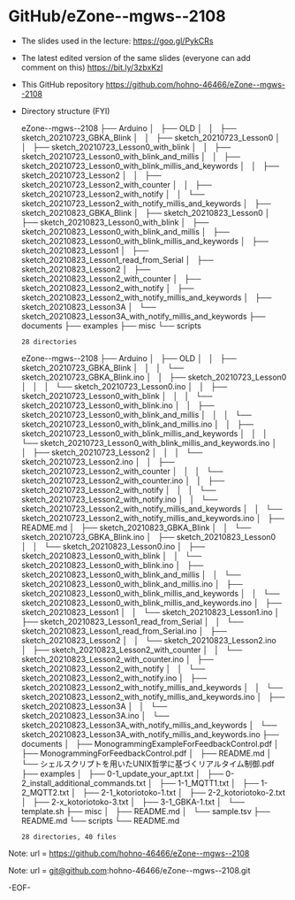 # GitHub/eZone--mgws--2108


* The slides used in the lecture:
  https://goo.gl/PykCRs

* The latest edited version of the same slides (everyone can add comment on this)
  https://bit.ly/3zbxKzI

* This GitHub repository
  https://github.com/hohno-46466/eZone--mgws--2108

* Directory structure (FYI)


     eZone--mgws--2108
      ├── Arduino
      │   ├── OLD
      │   │   ├── sketch_20210723_GBKA_Blink
      │   │   ├── sketch_20210723_Lesson0
      │   │   ├── sketch_20210723_Lesson0_with_blink
      │   │   ├── sketch_20210723_Lesson0_with_blink_and_millis
      │   │   ├── sketch_20210723_Lesson0_with_blink_millis_and_keywords
      │   │   ├── sketch_20210723_Lesson2
      │   │   ├── sketch_20210723_Lesson2_with_counter
      │   │   ├── sketch_20210723_Lesson2_with_notify
      │   │   └── sketch_20210723_Lesson2_with_notify_millis_and_keywords
      │   ├── sketch_20210823_GBKA_Blink
      │   ├── sketch_20210823_Lesson0
      │   ├── sketch_20210823_Lesson0_with_blink
      │   ├── sketch_20210823_Lesson0_with_blink_and_millis
      │   ├── sketch_20210823_Lesson0_with_blink_millis_and_keywords
      │   ├── sketch_20210823_Lesson1
      │   ├── sketch_20210823_Lesson1_read_from_Serial
      │   ├── sketch_20210823_Lesson2
      │   ├── sketch_20210823_Lesson2_with_counter
      │   ├── sketch_20210823_Lesson2_with_notify
      │   ├── sketch_20210823_Lesson2_with_notify_millis_and_keywords
      │   ├── sketch_20210823_Lesson3A
      │   └── sketch_20210823_Lesson3A_with_notify_millis_and_keywords
      ├── documents
      ├── examples
      ├── misc
      └── scripts
      
      28 directories

     eZone--mgws--2108
      ├── Arduino
      │   ├── OLD
      │   │   ├── sketch_20210723_GBKA_Blink
      │   │   │   └── sketch_20210723_GBKA_Blink.ino
      │   │   ├── sketch_20210723_Lesson0
      │   │   │   └── sketch_20210723_Lesson0.ino
      │   │   ├── sketch_20210723_Lesson0_with_blink
      │   │   │   └── sketch_20210723_Lesson0_with_blink.ino
      │   │   ├── sketch_20210723_Lesson0_with_blink_and_millis
      │   │   │   └── sketch_20210723_Lesson0_with_blink_and_millis.ino
      │   │   ├── sketch_20210723_Lesson0_with_blink_millis_and_keywords
      │   │   │   └── sketch_20210723_Lesson0_with_blink_millis_and_keywords.ino
      │   │   ├── sketch_20210723_Lesson2
      │   │   │   └── sketch_20210723_Lesson2.ino
      │   │   ├── sketch_20210723_Lesson2_with_counter
      │   │   │   └── sketch_20210723_Lesson2_with_counter.ino
      │   │   ├── sketch_20210723_Lesson2_with_notify
      │   │   │   └── sketch_20210723_Lesson2_with_notify.ino
      │   │   └── sketch_20210723_Lesson2_with_notify_millis_and_keywords
      │   │       └── sketch_20210723_Lesson2_with_notify_millis_and_keywords.ino
      │   ├── README.md
      │   ├── sketch_20210823_GBKA_Blink
      │   │   └── sketch_20210723_GBKA_Blink.ino
      │   ├── sketch_20210823_Lesson0
      │   │   └── sketch_20210823_Lesson0.ino
      │   ├── sketch_20210823_Lesson0_with_blink
      │   │   └── sketch_20210823_Lesson0_with_blink.ino
      │   ├── sketch_20210823_Lesson0_with_blink_and_millis
      │   │   └── sketch_20210823_Lesson0_with_blink_and_millis.ino
      │   ├── sketch_20210823_Lesson0_with_blink_millis_and_keywords
      │   │   └── sketch_20210823_Lesson0_with_blink_millis_and_keywords.ino
      │   ├── sketch_20210823_Lesson1
      │   │   └── sketch_20210823_Lesson1.ino
      │   ├── sketch_20210823_Lesson1_read_from_Serial
      │   │   └── sketch_20210823_Lesson1_read_from_Serial.ino
      │   ├── sketch_20210823_Lesson2
      │   │   └── sketch_20210823_Lesson2.ino
      │   ├── sketch_20210823_Lesson2_with_counter
      │   │   └── sketch_20210823_Lesson2_with_counter.ino
      │   ├── sketch_20210823_Lesson2_with_notify
      │   │   └── sketch_20210823_Lesson2_with_notify.ino
      │   ├── sketch_20210823_Lesson2_with_notify_millis_and_keywords
      │   │   └── sketch_20210823_Lesson2_with_notify_millis_and_keywords.ino
      │   ├── sketch_20210823_Lesson3A
      │   │   └── sketch_20210823_Lesson3A.ino
      │   └── sketch_20210823_Lesson3A_with_notify_millis_and_keywords
      │       └── sketch_20210823_Lesson3A_with_notify_millis_and_keywords.ino
      ├── documents
      │   ├── MonogrammingExampleForFeedbackControl.pdf
      │   ├── MonogrammingForFeedbackControl.pdf
      │   ├── README.md
      │   └── シェルスクリプトを用いたUNIX哲学に基づくリアルタイム制御.pdf
      ├── examples
      │   ├── 0-1_update_your_apt.txt
      │   ├── 0-2_install_additional_commands.txt
      │   ├── 1-1_MQTT1.txt
      │   ├── 1-2_MQTT2.txt
      │   ├── 2-1_kotoriotoko-1.txt
      │   ├── 2-2_kotoriotoko-2.txt
      │   ├── 2-x_kotoriotoko-3.txt
      │   ├── 3-1_GBKA-1.txt
      │   └── template.sh
      ├── misc
      │   ├── README.md
      │   └── sample.tsv
      ├── README.md
      └── scripts
          └── README.md
 
      28 directories, 40 files

Note: 	url = https://github.com/hohno-46466/eZone--mgws--2108

Note:   url = git@github.com:hohno-46466/eZone--mgws--2108.git

-EOF-
